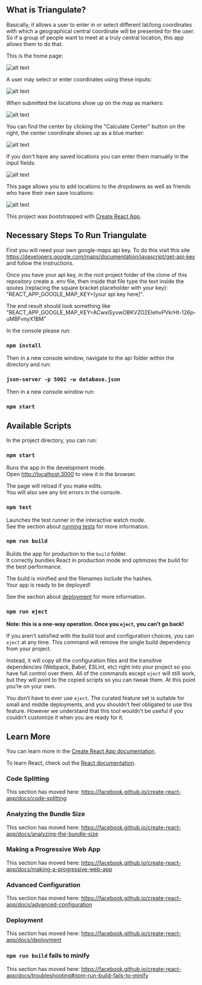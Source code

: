 ## What is Triangulate?

Basically, it allows a user to enter in or select different lat/long coordinates with which a geographical central coordinate will be presented for the user. So if a group of people want to meet at a truly central location, this app allows them to do that.

This is the home page: 

![alt text](https://github.com/dkrusch/nss-triangulate/raw/master/images/triangulate1.png "Logo Title Text 1")


A user may select or enter coordinates using these inputs: 

![alt text][logo]

[logo]: https://github.com/dkrusch/nss-triangulate/raw/master/images/triangulate2.png "Logo Title Text 2"


When submitted the locations show up on the map as markers: 

![alt text](https://github.com/dkrusch/nss-triangulate/raw/master/images/triangulate3.png "Logo Title Text 1")


You can find the center by clicking the "Calculate Center" button on the right, the center coordinate shows up as a blue marker: 

![alt text](https://github.com/dkrusch/nss-triangulate/raw/master/images/triangulate4.png "Logo Title Text 1")


If you don't have any saved locations you can enter them manually in the input fields: 

![alt text](https://github.com/dkrusch/nss-triangulate/raw/master/images/triangulate5.png "Logo Title Text 1")


This page allows you to add locations to the dropdowns as well as friends who have their own save locations: 

![alt text](https://github.com/dkrusch/nss-triangulate/raw/master/images/triangulate6.png "Logo Title Text 1")

This project was bootstrapped with [Create React App](https://github.com/facebook/create-react-app).
## Necessary Steps To Run Triangulate

First you will need your own google-maps api key. To do this visit this site https://developers.google.com/maps/documentation/javascript/get-api-key and follow the instructions.

Once you have your api key, in the root project folder of the clone of this repository create a .env file, then inside that file type the text inside the qoutes (replacing the square bracket placeholder with your key): "REACT_APP_GOOGLE_MAP_KEY=[your api key here]".

The end result should look something like "REACT_APP_GOOGLE_MAP_KEY=ACwxiSyvwOBKVZO2EIehvPVkrHt-126p-uMBFvnyX1BM"

In the console please run: 

### `npm install`

Then in a new console window, navigate to the api folder within the directory and run: 

### `json-server -p 5002 -w database.json`

Then in a new console window run: 

### `npm start`

## Available Scripts

In the project directory, you can run:

### `npm start`

Runs the app in the development mode.<br>
Open [http://localhost:3000](http://localhost:3000) to view it in the browser.

The page will reload if you make edits.<br>
You will also see any lint errors in the console.

### `npm test`

Launches the test runner in the interactive watch mode.<br>
See the section about [running tests](https://facebook.github.io/create-react-app/docs/running-tests) for more information.

### `npm run build`

Builds the app for production to the `build` folder.<br>
It correctly bundles React in production mode and optimizes the build for the best performance.

The build is minified and the filenames include the hashes.<br>
Your app is ready to be deployed!

See the section about [deployment](https://facebook.github.io/create-react-app/docs/deployment) for more information.

### `npm run eject`

**Note: this is a one-way operation. Once you `eject`, you can’t go back!**

If you aren’t satisfied with the build tool and configuration choices, you can `eject` at any time. This command will remove the single build dependency from your project.

Instead, it will copy all the configuration files and the transitive dependencies (Webpack, Babel, ESLint, etc) right into your project so you have full control over them. All of the commands except `eject` will still work, but they will point to the copied scripts so you can tweak them. At this point you’re on your own.

You don’t have to ever use `eject`. The curated feature set is suitable for small and middle deployments, and you shouldn’t feel obligated to use this feature. However we understand that this tool wouldn’t be useful if you couldn’t customize it when you are ready for it.

## Learn More

You can learn more in the [Create React App documentation](https://facebook.github.io/create-react-app/docs/getting-started).

To learn React, check out the [React documentation](https://reactjs.org/).

### Code Splitting

This section has moved here: https://facebook.github.io/create-react-app/docs/code-splitting

### Analyzing the Bundle Size

This section has moved here: https://facebook.github.io/create-react-app/docs/analyzing-the-bundle-size

### Making a Progressive Web App

This section has moved here: https://facebook.github.io/create-react-app/docs/making-a-progressive-web-app

### Advanced Configuration

This section has moved here: https://facebook.github.io/create-react-app/docs/advanced-configuration

### Deployment

This section has moved here: https://facebook.github.io/create-react-app/docs/deployment

### `npm run build` fails to minify

This section has moved here: https://facebook.github.io/create-react-app/docs/troubleshooting#npm-run-build-fails-to-minify

